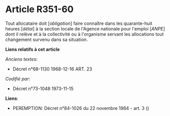 # Article R351-60

Tout allocataire doit [*obligation*] faire connaître dans les quarante-huit heures [*délai*] à la section locale de l'Agence
nationale pour l'emploi [*ANPE*] dont il relève et à la collectivité ou à l'organisme servant les allocations tout changement
survenu dans sa situation.

**Liens relatifs à cet article**

_Anciens textes_:

  - Décret n°68-1130 1968-12-16 ART. 23

_Codifié par_:

  - Décret n°73-1048 1973-11-15

**Liens**:

  - PEREMPTION: Décret n°84-1026 du 22 novembre 1984 - art. 3 ()
